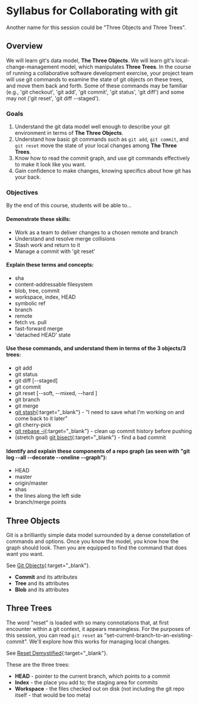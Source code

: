 # Syllabus for Collaborating with git

Another name for this session could be "Three Objects and Three Trees".
 
## Overview

We will learn git's data model, __The Three Objects__.  We will learn git's local-change-management model, which manipulates __Three Trees__.  In the course of running a collaborative software development exercise, your project team will use git commands to examine the state of git objects on these trees, and move them back and forth.  Some of these commands may be familiar (e.g., 'git checkout', 'git add', 'git commit', 'git status', 'git diff') and some may not ('git reset', 'git diff \--staged').

### Goals

1. Understand the git data model well enough to describe your git environment in terms of __The Three Objects__.
1. Understand how basic git commands such as `git add`, `git commit`, and `git reset` move the state of your local changes among __The Three Trees__.
1. Know how to read the commit graph, and use git commands effectively to make it look like you want.
1. Gain confidence to make changes, knowing specifics about how git has your back.
 
### Objectives

By the end of this course, students will be able to...

#### Demonstrate these skills:
* Work as a team to deliver changes to a chosen remote and branch
* Understand and resolve merge collisions
* Stash work and return to it
* Manage a commit with 'git reset'

#### Explain these terms and concepts:
* sha
* content-addressable filesystem
* blob, tree, commit
* workspace, index, HEAD
* symbolic ref
* branch
* remote
* fetch vs. pull
* fast-forward merge
* 'detached HEAD' state

#### Use these commands, and understand them in terms of the 3 objects/3 trees:
* git add
* git status
* git diff \[\--staged\]
* git commit
* git reset \[\--soft, \--mixed, \--hard \]
* git branch
* git merge
* [git stash](https://git-scm.com/book/en/v2/Git-Tools-Stashing-and-Cleaning){:target="_blank"} - "I need to save what I'm working on and come back to it later"
* git cherry-pick
* [git rebase -i](https://git-scm.com/book/en/v2/Git-Branching-Rebasing){:target="_blank"} - clean up commit history before pushing
* (stretch goal) [git bisect](https://git-scm.com/book/en/v2/Git-Tools-Debugging-with-Git){:target="_blank"} - find a bad commit
 
#### Identify and explain these components of a repo graph (as seen with "git log \--all \--decorate \--oneline \--graph"):
- HEAD
- master
- origin/master
- shas
- the lines along the left side
- branch/merge points

## Three Objects

Git is a brilliantly simple data model surrounded by a dense constellation of commands and options.  Once you know the model, you know how the graph should look.  Then you are equipped to find the command that does want you want.

See [Git Objects](https://git-scm.com/book/en/v2/Git-Internals-Git-Objects){:target="_blank"}.

- __Commit__ and its attributes
- __Tree__ and its attributes
- __Blob__ and its attributes

## Three Trees

The word "reset" is loaded with so many connotations that, at first encounter within a git context, it appears meaningless.  For the purposes of this session, you can read `git reset` as "set-current-branch-to-an-existing-commit".  We'll explore how this works for managing local changes.

See [Reset Demystified](https://git-scm.com/book/en/v2/Git-Tools-Reset-Demystified){:target="_blank"}.

These are the three trees:

- __HEAD__ - pointer to the current branch, which points to a commit
- __Index__ - the place you add to; the staging area for commits
- __Workspace__ - the files checked out on disk (not including the git repo itself - that would be too meta)
